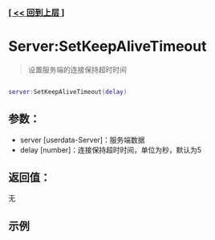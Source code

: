 ### [[ << 回到上层 ]](index.md)

# Server:SetKeepAliveTimeout

> 设置服务端的连接保持超时时间

```lua

server:SetKeepAliveTimeout(delay)

```

## 参数：

+ server [userdata-Server]：服务端数据
+ delay [number]：连接保持超时时间，单位为秒，默认为5

## 返回值：

无

## 示例

```lua

```